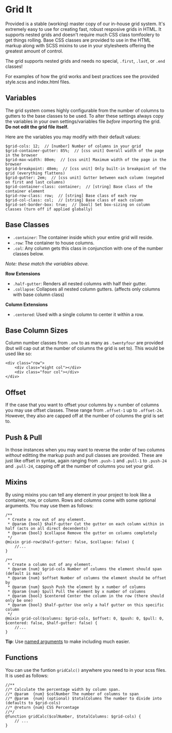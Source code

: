 # Grid It

Provided is a stable (working) master copy of our in-house grid system. It's extremely easy to use for creating fast, robust resposive grids in HTML. It supports nested grids and doesn't require much CSS class tomfoolery to get things rolling. Base CSS classes are provided to use in the HTML markup along with SCSS mixins to use in your stylesheets offering the greatest amount of control.

The grid supports nested grids and needs no special, `.first`, `.last`, or `.end` classes!

For examples of how the grid works and best practices see the provided style.scss and index.html files.

## Variables

The grid system comes highly configurable from the number of columns to gutters to the base classes to be used. To alter these settings always copy the variables in your own settings/variables file *before* importing the grid. **Do not edit the grid file itself.**

Here are the variables you may modify with their default values:

    $grid-cols: 12;  // [number] Number of columns in your grid
    $grid-container-gutter: 85%;  // [css unit] Overall width of the page in the browser
    $grid-max-width: 80em;  // [css unit] Maximum width of the page in the browser
    $grid-breakpoint: 48em;  // [css unit] Only built-in breakpoint of the grid (everything flattens)
    $grid-gutter: 2em;  // [css unit] Gutter between each column (negated on first and last columns)
    $grid-container-class: container;  // [string] Base class of the container element
    $grid-row-class: row;  // [string] Base class of each row
    $grid-col-class: col;  // [string] Base class of each column
    $grid-set-border-box: true;  // [bool] Set box-sizing on column classes (turn off if applied globally)

## Base Classes

* `.container`: The container inside which your entire grid will reside.
* `.row`: The container to house columns.
* `.col`: Any column gets this class in conjunction with one of the number classes below.

*Note: these match the variables above.*

**Row Extensions**

* `.half-gutter`: Renders all nested columns with half their gutter.
* `.collapse`: Collapses all nested column gutters. (affects only columns with base column class)

**Column Extensions**

* `.centered`: Used with a single column to center it within a row.

## Base Column Sizes

Column number classes from `.one` to as many as `.twentyfour` are provided (but will cap out at the number of columns the grid is set to). This would be used like so:

    <div class="row">
        <div class="eight col"></div>
        <div class="four col"></div>
    </div>

## Offset

If the case that you want to offset your columns by `x` number of columns you may use offset classes. These range from `.offset-1` up to `.offset-24`. However, they also are capped off at the number of columns the grid is set to.

## Push & Pull

In those instances when you may want to reverse the order of two columns *without* editting the markup push and pull classes are provided. These are just like offset in syntax, again ranging from `.push-1` and `.pull-1` to `.push-24` and `.pull-24`, capping off at the number of columns you set your grid.

## Mixins

By using mixins you can tell any element in your project to look like a container, row, or column. Rows and columns come with some optional arguments. You may use them as follows:

    /**
     * Create a row out of any element.
     * @param {bool} $half-gutter Cut the gutter on each column within in half (acts on all direct decendents)
     * @param {bool} $collapse Remove the gutter on columns completely
     */
    @mixin grid-row($half-gutter: false, $collapse: false) {
        //...
    }

    /**
     * Create a column out of any element.
     * @param {num} $grid-cols Number of columns the element should span (default is max)
     * @param {num} $offset Number of columns the element should be offset by
     * @param {num} $push Push the element by x number of columns
     * @param {num} $pull Pull the element by x number of columns
     * @param {bool} $centered Center the column in the row (there should only be one)
     * @param {bool} $half-gutter Use only a half gutter on this specific column
     */
    @mixin grid-col($columns: $grid-cols, $offset: 0, $push: 0, $pull: 0, $centered: false, $half-gutter: false) {
        //...
    }

**Tip**: Use [named arguments](http://sass-lang.com/docs/yardoc/file.SASS_REFERENCE.html#keyword_arguments) to make including much easier.

## Functions

You can use the funtion `gridCalc()` anywhere you need to in your scss files. It is used as follows:

    //**
    //* Calculate the percentage width by column span.
    //* @param  {num} $colNumber The number of columns to span
    //* @param  {num} (optional) $totalColumns The number to divide into (defaults to $grid-cols)
    //* @return {num} CSS Percentage
    //*/
    @function gridCalc($colNumber, $totalColumns: $grid-cols) {
        // ...
    }